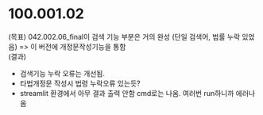 # 100.001.02
(목표) 042.002.06_final이 검색 기능 부분은 거의 완성 (단일 검색어, 법률 누락 있었음) => 이 버전에 개정문작성기능을 통함 <br>
(결과) <br>
- 검색기능 누락 오류는 개선됨.
- 타법개정문 작성시 법령 누락오류 있는듯?
- streamlit 환경에서 아무 결과 출력 안함 cmd로는 나옴. 여러번 run하니까 에러나옴 
